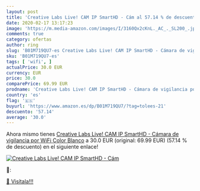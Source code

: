 ```yaml
---
layout: post
title: 'Creative Labs Live! CAM IP SmartHD - Cám al 57.14 % de descuento'
date: 2020-02-17 13:17:23
image: 'https://m.media-amazon.com/images/I/3160Qx2cKnL._AC_._SL200_.jpg'
comments: true
category: ofertas
author: ring
slug: 'B01M719QU7-es Creative Labs Live! CAM IP SmartHD - Cámara de vigilancia...'
sku: 'B01M719QU7-es'
tags: [ 'wifi', ]
actualPrice: 30.0 EUR
currency: EUR
price: 30.0
comparePrice: 69.99 EUR
prodname: 'Creative Labs Live! CAM IP SmartHD - Cámara de vigilancia por WiFi  Color Blanco'
country: 'es'
flag: '🇪🇸'
buyurl: 'https://www.amazon.es/dp/B01M719QU7/?tag=tolees-21'
descuento: '57.14'
average: '30.0'
---
```


Ahora mismo tienes [Creative Labs Live! CAM IP SmartHD - Cámara de vigilancia por WiFi  Color Blanco](https://www.amazon.es/dp/B01M719QU7/?tag=tolees-21) a 30.0 EUR (original: 69.99 EUR) (57.14 %  de descuento) en el siguiente enlace!

[![Creative Labs Live! CAM IP SmartHD - Cám](https://m.media-amazon.com/images/I/3160Qx2cKnL._AC_._SL200_.jpg)](https://www.amazon.es/dp/B01M719QU7/?tag=tolees-21)

🔎:


[🛒 Visítala!!!](https://www.amazon.es/dp/B01M719QU7/?tag=tolees-21)
